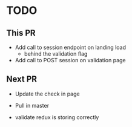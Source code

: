# TODO

## This PR

- Add call to session endpoint on landing load
  - behind the validation flag
- Add call to POST session on validation page

## Next PR

- Update the check in page

- Pull in master
- validate redux is storing correctly
